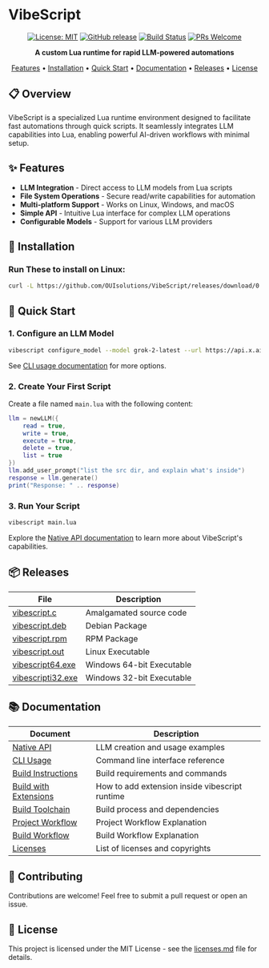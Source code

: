 # VibeScript

<div align="center">

[![License: MIT](https://img.shields.io/badge/License-Unlicense-yellow.svg)](https://opensource.org/licenses/MIT)
[![GitHub release](https://img.shields.io/github/release/OUIsolutions/VibeScript.svg)](https://github.com/OUIsolutions/VibeScript/releases/)
[![Build Status](https://img.shields.io/badge/build-passing-brightgreen.svg)]() 
[![PRs Welcome](https://img.shields.io/badge/PRs-welcome-brightgreen.svg)](https://github.com/OUIsolutions/VibeScript/pulls)

**A custom Lua runtime for rapid LLM-powered automations**

[Features](#features) • [Installation](#installation) • [Quick Start](#quick-start) • [Documentation](#documentation) • [Releases](#releases) • [License](#license)

</div>

## 📋 Overview

VibeScript is a specialized Lua runtime environment designed to facilitate fast automations through quick scripts. It seamlessly integrates LLM capabilities into Lua, enabling powerful AI-driven workflows with minimal setup.

## ✨ Features

- **LLM Integration** - Direct access to LLM models from Lua scripts
- **File System Operations** - Secure read/write capabilities for automation
- **Multi-platform Support** - Works on Linux, Windows, and macOS
- **Simple API** - Intuitive Lua interface for complex LLM operations
- **Configurable Models** - Support for various LLM providers

## 🚀 Installation

### Run These to install on Linux:
```bash
curl -L https://github.com/OUIsolutions/VibeScript/releases/download/0.32.0/vibescript.out -o vibescript.out && chmod +x vibescript.out && mv vibescript.out /usr/local/bin/vibescript
```

## 🏁 Quick Start

### 1. Configure an LLM Model

```bash
vibescript configure_model --model grok-2-latest --url https://api.x.ai/v1/chat/completions --key "your key"
```

See [CLI usage documentation](/docs/cli_usage.md) for more options.

### 2. Create Your First Script

Create a file named `main.lua` with the following content:

```lua
llm = newLLM({
    read = true,
    write = true,
    execute = true,
    delete = true,
    list = true
})
llm.add_user_prompt("list the src dir, and explain what's inside")
response = llm.generate()
print("Response: " .. response)
```

### 3. Run Your Script

```bash
vibescript main.lua
```

Explore the [Native API documentation](/docs/native_api.md) to learn more about VibeScript's capabilities.

## 📦 Releases

| File | Description |
| --- | --- |
| [vibescript.c](https://github.com/OUIsolutions/VibeScript/releases/download/0.32.0/VibeScript.c) | Amalgamated source code |
| [vibescript.deb](https://github.com/OUIsolutions/VibeScript/releases/download/0.32.0/VibeScript.deb) | Debian Package |
| [vibescript.rpm](https://github.com/OUIsolutions/VibeScript/releases/download/0.32.0/VibeScript.rpm) | RPM Package |
| [vibescript.out](https://github.com/OUIsolutions/VibeScript/releases/download/0.32.0/VibeScript.out) | Linux Executable |
| [vibescript64.exe](https://github.com/OUIsolutions/VibeScript/releases/download/0.32.0/VibeScript64.exe) | Windows 64-bit Executable |
| [vibescripti32.exe](https://github.com/OUIsolutions/VibeScript/releases/download/0.32.0/VibeScripti32.exe) | Windows 32-bit Executable |

## 📚 Documentation

| Document | Description |
| --- | --- |
| [Native API](/docs/native_api.md) | LLM creation and usage examples |
| [CLI Usage](/docs/cli_usage.md) | Command line interface reference |
| [Build Instructions](/docs/build_instructions.md) | Build requirements and commands |
| [Build with Extensions](/docs/build_with_extension.md) | How to add extension inside vibescript runtime|
| [Build Toolchain](/docs/build_toolchain.md) | Build process and dependencies |
| [Project Workflow](/docs/project_workflow.md) | Project Workflow Explanation |
| [Build Workflow](/docs/build_workflow.md) | Build Workflow Explanation |
| [Licenses](/docs/licenses.md) | List of licenses and copyrights |

## 🤝 Contributing

Contributions are welcome! Feel free to submit a pull request or open an issue.

## 📄 License

This project is licensed under the MIT License - see the [licenses.md](/docs/licenses.md) file for details.
